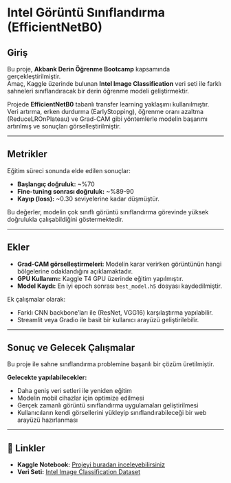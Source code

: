# Intel Görüntü Sınıflandırma (EfficientNetB0)

##  Giriş
Bu proje, **Akbank Derin Öğrenme Bootcamp** kapsamında gerçekleştirilmiştir.  
Amaç, Kaggle üzerinde bulunan **Intel Image Classification** veri seti ile farklı sahneleri sınıflandıracak bir derin öğrenme modeli geliştirmektir.  

Projede **EfficientNetB0** tabanlı transfer learning yaklaşımı kullanılmıştır.  
Veri artırma, erken durdurma (EarlyStopping), öğrenme oranı azaltma (ReduceLROnPlateau) ve Grad-CAM gibi yöntemlerle modelin başarımı artırılmış ve sonuçları görselleştirilmiştir.  

---

## Metrikler
Eğitim süreci sonunda elde edilen sonuçlar:  
- **Başlangıç doğruluk:** ~%70  
- **Fine-tuning sonrası doğruluk:** ~%89-90  
- **Kayıp (loss):** ~0.30 seviyelerine kadar düşmüştür.  

 Bu değerler, modelin çok sınıflı görüntü sınıflandırma görevinde yüksek doğrulukla çalışabildiğini göstermektedir.  

---

##  Ekler
- **Grad-CAM görselleştirmeleri:** Modelin karar verirken görüntünün hangi bölgelerine odaklandığını açıklamaktadır.  
- **GPU Kullanımı:** Kaggle T4 GPU üzerinde eğitim yapılmıştır.  
- **Model Kaydı:** En iyi epoch sonrası `best_model.h5` dosyası kaydedilmiştir.  

Ek çalışmalar olarak:  
- Farklı CNN backbone’ları ile (ResNet, VGG16) karşılaştırma yapılabilir.  
- Streamlit veya Gradio ile basit bir kullanıcı arayüzü geliştirilebilir.  

---

##  Sonuç ve Gelecek Çalışmalar
Bu proje ile sahne sınıflandırma problemine başarılı bir çözüm üretilmiştir.  

**Gelecekte yapılabilecekler:**  
- Daha geniş veri setleri ile yeniden eğitim  
- Modelin mobil cihazlar için optimize edilmesi  
- Gerçek zamanlı görüntü sınıflandırma uygulamaları geliştirilmesi  
- Kullanıcıların kendi görsellerini yükleyip sınıflandırabileceği bir web arayüzü hazırlanması  

---

## 🔗 Linkler
-  **Kaggle Notebook:** [Projeyi buradan inceleyebilirsiniz](https://www.kaggle.com/code/selimegndz/akbank/edit/run/263996493)  
-  **Veri Seti:** [Intel Image Classification Dataset](https://www.kaggle.com/puneet6060/intel-image-classification)  

